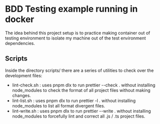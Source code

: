 # BDD Testing example running in docker

The idea behind this project setup is to practice making container out of testing environment to isolate my machine
out of the test environment dependencies.

## Scripts

Inside the directory scripts/ there are a series of utilities to check over the development files:

- lint-check.sh : uses pnpm dlx to run prettier --check . without installing node_modules to check the format of all
  project files without making changes.
- lint-list.sh : uses pnpm dlx to run prettier -l . without installing node_modules to list all format divergent
  files.
- lint-write.sh : uses pnpm dlx to run prettier --write . without installing node_modules to forcefully lint
  and correct all .js / .ts project files.
